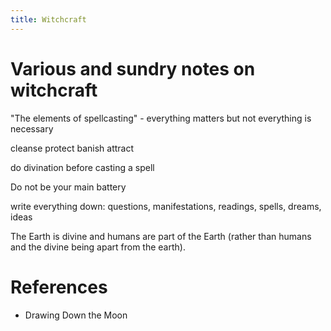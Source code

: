 ```yaml
---
title: Witchcraft
---
```


# Various and sundry notes on witchcraft

"The elements of spellcasting" - everything matters but not everything is necessary

cleanse protect banish attract 

do divination before casting a spell

Do not be your main battery

write everything down: questions, manifestations, readings, spells, dreams, ideas

The Earth is divine and humans are part of the Earth (rather than humans and the divine being apart from the earth). 

# References
- Drawing Down the Moon